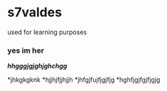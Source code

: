 # s7valdes
used for learning purposes 

### yes im her
***hhgggjgjghjghchgg***

*jhkgkgknk
*hjjhjfjjhjjh
*jhfgjfujfjgjfjg
*hghfjgjfgjfjgjg
